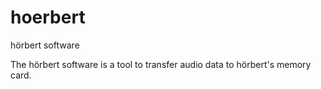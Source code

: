 # hoerbert
hörbert software

The hörbert software is a tool to transfer audio data to hörbert's memory card.
